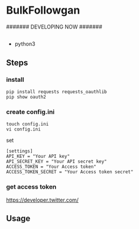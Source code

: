 # BulkFollowgan

####### DEVELOPING NOW #######

## 
* python3

## Steps

### install
```
pip install requests requests_oauthlib
pip show oauth2
```

### create config.ini

```
touch config.ini
vi config.ini
```

set
```
[settings]
API_KEY = "Your API key"
API_SECRET_KEY = "Your API secret key"
ACCESS_TOKEN = "Your Access token"
ACCESS_TOKEN_SECRET = "Your Access token secret"
```

### get access token
https://developer.twitter.com/

## Usage


